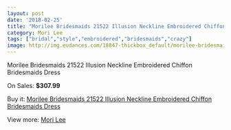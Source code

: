 ```yaml
---
layout: post
date: '2018-02-25'
title: "Morilee Bridesmaids 21522 Illusion Neckline Embroidered Chiffon Bridesmaids Dress"
category: Mori Lee
tags: ["bridal","style","embroidered","bridesmaids","crazy"]
image: http://img.eudances.com/18847-thickbox_default/morilee-bridesmaids-21522-illusion-neckline-embroidered-chiffon-bridesmaids-dress.jpg
---
```

Morilee Bridesmaids 21522 Illusion Neckline Embroidered Chiffon Bridesmaids Dress

On Sales: **$307.99**
<a href="https://www.eudances.com/en/mori-lee/5602-morilee-bridesmaids-21522-illusion-neckline-embroidered-chiffon-bridesmaids-dress.html"><amp-img layout="responsive" width="600" height="600" src="//img.eudances.com/18847-thickbox_default/morilee-bridesmaids-21522-illusion-neckline-embroidered-chiffon-bridesmaids-dress.jpg" alt="Morilee Bridesmaids 21522 Illusion Neckline Embroidered Chiffon Bridesmaids Dress 0" /></a>
<a href="https://www.eudances.com/en/mori-lee/5602-morilee-bridesmaids-21522-illusion-neckline-embroidered-chiffon-bridesmaids-dress.html"><amp-img layout="responsive" width="600" height="600" src="//img.eudances.com/18849-thickbox_default/morilee-bridesmaids-21522-illusion-neckline-embroidered-chiffon-bridesmaids-dress.jpg" alt="Morilee Bridesmaids 21522 Illusion Neckline Embroidered Chiffon Bridesmaids Dress 1" /></a>
<a href="https://www.eudances.com/en/mori-lee/5602-morilee-bridesmaids-21522-illusion-neckline-embroidered-chiffon-bridesmaids-dress.html"><amp-img layout="responsive" width="600" height="600" src="//img.eudances.com/18848-thickbox_default/morilee-bridesmaids-21522-illusion-neckline-embroidered-chiffon-bridesmaids-dress.jpg" alt="Morilee Bridesmaids 21522 Illusion Neckline Embroidered Chiffon Bridesmaids Dress 2" /></a>

Buy it: [Morilee Bridesmaids 21522 Illusion Neckline Embroidered Chiffon Bridesmaids Dress](https://www.eudances.com/en/mori-lee/5602-morilee-bridesmaids-21522-illusion-neckline-embroidered-chiffon-bridesmaids-dress.html "Morilee Bridesmaids 21522 Illusion Neckline Embroidered Chiffon Bridesmaids Dress")

View more: [Mori Lee](https://www.eudances.com/en/65-mori-lee "Mori Lee")